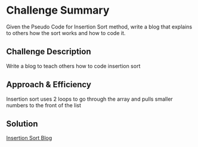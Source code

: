 # Challenge Summary
Given the Pseudo Code for Insertion Sort method, write a blog that explains to others how the sort works and how to code it.

## Challenge Description
Write a blog to teach others how to code insertion sort

## Approach & Efficiency
Insertion sort uses 2 loops to go through the array and pulls smaller numbers to the front of the list

## Solution
[Insertion Sort Blog](./blog/BLOG.md)

